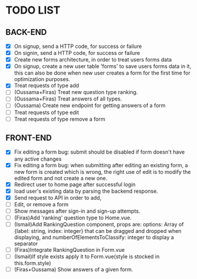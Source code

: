# TODO LIST


## BACK-END

- [x] On signup, send a HTTP code, for success or failure
- [x] On signin, send a HTTP code, for success or failure
- [x] Create new forms architecture, in order to treat users forms data
- [x] On signup, create a new user table 'forms' to save users forms data in it, this can also be done when new user creates a form for the first time for optimization purposes.
- [x] Treat requests of type add
- [ ] (Oussama+Firas) Treat new question type ranking.
- [ ] (Oussama+Firas) Treat answers of all types.
- [ ] (Oussama) Create new endpoint for getting answers of a form
- [ ] Treat requests of type edit
- [ ] Treat requests of type  remove a form

## FRONT-END

- [x] Fix editing a form bug: submit should be disabled if form doesn't have any active changes
- [x] Fix editing a form bug: when submitting after editing an existing form, a new form is created which is wrong, the right use of edit is to modify the edited form and not create a new one.
- [x] Redirect user to home page after successful login
- [x] load user's existing data by parsing the backend response.
- [x] Send request to API in order to add,
- [ ] Edit, or remove a form
- [ ] Show messages after sign-in and sign-up attempts.
- [ ] (Firas)Add 'ranking' question type to Home.vue.
- [ ] (Ismail)Add RankingQuestion component, props are: options: Array of {label: string, index: integer} that can be dragged and dropped when displaying, and numberOfElementsToClassify: integer to display a separator
- [ ] (Firas)Integrate RankingQuestion in Form.vue
- [ ] (Ismail)If style exists apply it to Form.vue(style is stocked in this.form.style)
- [ ] (Firas+Oussama) Show answers of a given form.
